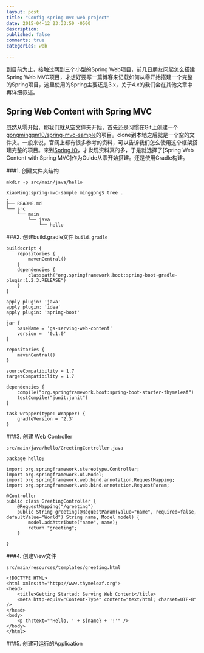 ```yaml
---
layout: post
title: "Config spring mvc web project"
date: 2015-04-12 23:33:50 -0500
description: 
published: false
comments: true
categories: web

---
```


到目前为止，接触过两到三个小型的Spring Web项目，前几日朋友问起怎么搭建Spring Web MVC项目，才想好要写一篇博客来记载如何从零开始搭建一个完整的Spring项目，这里使用的Spring主要还是3.x，关于4.x的我们会在其他文章中再详细叙述。

## Spring Web Content with Spring MVC

既然从零开始，那我们就从空文件夹开始，首先还是习惯在Git上创建一个[gongmingqm10/spring-mvc-sample](http://github.com/gongmingqm10/spring-mvc-sample)的项目。clone到本地之后就是一个空的文件夹。一般来说，官网上都有很多参考的资料，可以告诉我们怎么使用这个框架搭建完整的项目。来到[Spring IO](http://spring.io/guides)，才发现资料真的多，于是就选择了[Spring Web Content with Spring MVC]作为Guide从零开始搭建。还是使用Gradle构建。

###1. 创建文件夹结构
```
mkdir -p src/main/java/hello

XiaoMing:spring-mvc-sample minggong$ tree .
.
├── README.md
└── src
    └── main
        └── java
            └── hello

```
###2. 创建build.gradle文件
`build.gradle`

```
buildscript {
    repositories {
        mavenCentral()
    }
    dependencies {
        classpath("org.springframework.boot:spring-boot-gradle-plugin:1.2.3.RELEASE")
    }
}

apply plugin: 'java'
apply plugin: 'idea'
apply plugin: 'spring-boot'

jar {
    baseName = 'gs-serving-web-content'
    version =  '0.1.0'
}

repositories {
    mavenCentral()
}

sourceCompatibility = 1.7
targetCompatibility = 1.7

dependencies {
    compile("org.springframework.boot:spring-boot-starter-thymeleaf")
    testCompile("junit:junit")
}

task wrapper(type: Wrapper) {
    gradleVersion = '2.3'
}
```
###3. 创建 Web Controller

`src/main/java/hello/GreetingController.java`

```
package hello;

import org.springframework.stereotype.Controller;
import org.springframework.ui.Model;
import org.springframework.web.bind.annotation.RequestMapping;
import org.springframework.web.bind.annotation.RequestParam;

@Controller
public class GreetingController {
    @RequestMapping("/greeting")
    public String greeting(@RequestParam(value="name", required=false, defaultValue="World") String name, Model model) {
        model.addAttribute("name", name);
        return "greeting";
    }

}
```
###4. 创建View文件

`src/main/resources/templates/greeting.html`

```
<!DOCTYPE HTML>
<html xmlns:th="http://www.thymeleaf.org">
<head>
    <title>Getting Started: Serving Web Content</title>
    <meta http-equiv="Content-Type" content="text/html; charset=UTF-8" />
</head>
<body>
    <p th:text="'Hello, ' + ${name} + '!'" />
</body>
</html>
```
###5. 创建可运行的Application


